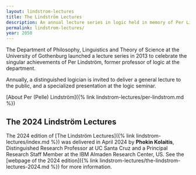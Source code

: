 ```yaml
---
layout: lindstrom-lectures
title: The Lindström Lectures
description: An annual lecture series in logic held in memory of Per Lindström
permalink: lindstrom-lectures/
year: 2050
---
```


The Department of Philosophy, Linguistics and Theory of Science at the University of Gothenburg launched a lecture series in 2013 to celebrate the singular achievements of Per Lindström, former professor of logic at the department.

Annually, a distinguished logician is invited to deliver a general lecture to the public, and a specialized presentation at the logic seminar.

[About Per (Pelle) Lindström]({% link lindstrom-lectures/per-lindstrom.md %})

## The 2024 Lindström Lectures

The 2024 edition of [The Lindström Lectures]({% link lindstrom-lectures/index.md %}) was delivered in April 2024 by **Phokin Kolaitis**, Distinguished Research Professor at UC Santa Cruz and a Principal Research Staff Member at the IBM Almaden Research Center, US.
See the [webpage of the 2024 edition]({% link lindstrom-lectures/the-lindstrom-lectures-2024.md %}) for more information.